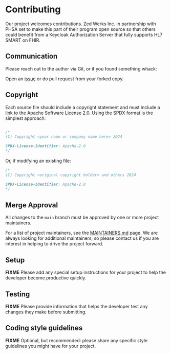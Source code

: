 # Contributing

Our project welcomes contributions. Zed Werks Inc. in partnership with PHSA set to make this part of their program open source so that others could benefit from a Keycloak Authorization Server that fully supports  HL7 SMART on FHIR.

## Communication

Please reach out to the author via Git, or if you found something whack:

Open an [issue](https://github.com/zedwerks/keycloak-smart-fhir/issues) or do pull request from your forked copy.

## Copyright

Each source file should include a copyright statement and must include a link to the Apache
Software License 2.0. Using the SPDX format is the simplest approach:

```java

/*
(C) Copyright <your name or company name here> 2024

SPDX-License-Identifier: Apache-2.0
*/
```

Or, if modifying an existing file:

```java
/*
(C) Copyright <original copyright holder> and others 2024

SPDX-License-Identifier: Apache-2.0
*/
```

## Merge Approval

All changes to the `main` branch must be approved by one or more project maintainers.

For a list of project maintainers, see the [MAINTAINERS.md](MAINTAINERS.md) page.
We are always looking for additional maintainers, so please contact us if you are interest in helping to drive the project forward.

## Setup

**FIXME** Please add any special setup instructions for your project to help the developer
become productive quickly.

## Testing

**FIXME** Please provide information that helps the developer test any changes they make
before submitting.

## Coding style guidelines

**FIXME** Optional, but recommended: please share any specific style guidelines you might
have for your project.
